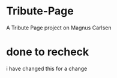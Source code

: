 # Tribute-Page
A Tribute Page project on Magnus Carlsen
# done to recheck
i have changed this for a change 

